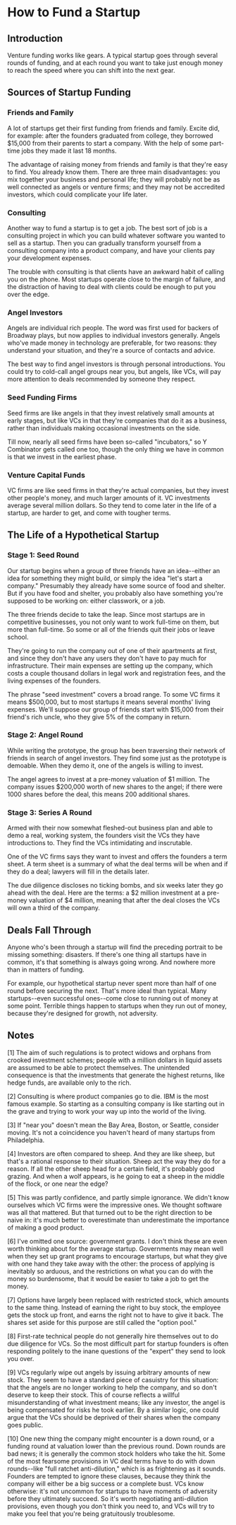 # How to Fund a Startup

## Introduction

Venture funding works like gears. A typical startup goes through several rounds of funding, and at each round you want to take just enough money to reach the speed where you can shift into the next gear.

## Sources of Startup Funding

### Friends and Family

A lot of startups get their first funding from friends and family. Excite did, for example: after the founders graduated from college, they borrowed $15,000 from their parents to start a company. With the help of some part-time jobs they made it last 18 months.

The advantage of raising money from friends and family is that they're easy to find. You already know them. There are three main disadvantages: you mix together your business and personal life; they will probably not be as well connected as angels or venture firms; and they may not be accredited investors, which could complicate your life later.

### Consulting

Another way to fund a startup is to get a job. The best sort of job is a consulting project in which you can build whatever software you wanted to sell as a startup. Then you can gradually transform yourself from a consulting company into a product company, and have your clients pay your development expenses.

The trouble with consulting is that clients have an awkward habit of calling you on the phone. Most startups operate close to the margin of failure, and the distraction of having to deal with clients could be enough to put you over the edge.

### Angel Investors

Angels are individual rich people. The word was first used for backers of Broadway plays, but now applies to individual investors generally. Angels who've made money in technology are preferable, for two reasons: they understand your situation, and they're a source of contacts and advice.

The best way to find angel investors is through personal introductions. You could try to cold-call angel groups near you, but angels, like VCs, will pay more attention to deals recommended by someone they respect.

### Seed Funding Firms

Seed firms are like angels in that they invest relatively small amounts at early stages, but like VCs in that they're companies that do it as a business, rather than individuals making occasional investments on the side.

Till now, nearly all seed firms have been so-called "incubators," so Y Combinator gets called one too, though the only thing we have in common is that we invest in the earliest phase.

### Venture Capital Funds

VC firms are like seed firms in that they're actual companies, but they invest other people's money, and much larger amounts of it. VC investments average several million dollars. So they tend to come later in the life of a startup, are harder to get, and come with tougher terms.

## The Life of a Hypothetical Startup

### Stage 1: Seed Round

Our startup begins when a group of three friends have an idea--either an idea for something they might build, or simply the idea "let's start a company." Presumably they already have some source of food and shelter. But if you have food and shelter, you probably also have something you're supposed to be working on: either classwork, or a job.

The three friends decide to take the leap. Since most startups are in competitive businesses, you not only want to work full-time on them, but more than full-time. So some or all of the friends quit their jobs or leave school.

They're going to run the company out of one of their apartments at first, and since they don't have any users they don't have to pay much for infrastructure. Their main expenses are setting up the company, which costs a couple thousand dollars in legal work and registration fees, and the living expenses of the founders.

The phrase "seed investment" covers a broad range. To some VC firms it means $500,000, but to most startups it means several months' living expenses. We'll suppose our group of friends start with $15,000 from their friend's rich uncle, who they give 5% of the company in return.

### Stage 2: Angel Round

While writing the prototype, the group has been traversing their network of friends in search of angel investors. They find some just as the prototype is demoable. When they demo it, one of the angels is willing to invest.

The angel agrees to invest at a pre-money valuation of $1 million. The company issues $200,000 worth of new shares to the angel; if there were 1000 shares before the deal, this means 200 additional shares.

### Stage 3: Series A Round

Armed with their now somewhat fleshed-out business plan and able to demo a real, working system, the founders visit the VCs they have introductions to. They find the VCs intimidating and inscrutable.

One of the VC firms says they want to invest and offers the founders a term sheet. A term sheet is a summary of what the deal terms will be when and if they do a deal; lawyers will fill in the details later.

The due diligence discloses no ticking bombs, and six weeks later they go ahead with the deal. Here are the terms: a $2 million investment at a pre-money valuation of $4 million, meaning that after the deal closes the VCs will own a third of the company.

## Deals Fall Through

Anyone who's been through a startup will find the preceding portrait to be missing something: disasters. If there's one thing all startups have in common, it's that something is always going wrong. And nowhere more than in matters of funding.

For example, our hypothetical startup never spent more than half of one round before securing the next. That's more ideal than typical. Many startups--even successful ones--come close to running out of money at some point. Terrible things happen to startups when they run out of money, because they're designed for growth, not adversity.

## Notes

[1] The aim of such regulations is to protect widows and orphans from crooked investment schemes; people with a million dollars in liquid assets are assumed to be able to protect themselves. The unintended consequence is that the investments that generate the highest returns, like hedge funds, are available only to the rich.

[2] Consulting is where product companies go to die. IBM is the most famous example. So starting as a consulting company is like starting out in the grave and trying to work your way up into the world of the living.

[3] If "near you" doesn't mean the Bay Area, Boston, or Seattle, consider moving. It's not a coincidence you haven't heard of many startups from Philadelphia.

[4] Investors are often compared to sheep. And they are like sheep, but that's a rational response to their situation. Sheep act the way they do for a reason. If all the other sheep head for a certain field, it's probably good grazing. And when a wolf appears, is he going to eat a sheep in the middle of the flock, or one near the edge?

[5] This was partly confidence, and partly simple ignorance. We didn't know ourselves which VC firms were the impressive ones. We thought software was all that mattered. But that turned out to be the right direction to be naive in: it's much better to overestimate than underestimate the importance of making a good product.

[6] I've omitted one source: government grants. I don't think these are even worth thinking about for the average startup. Governments may mean well when they set up grant programs to encourage startups, but what they give with one hand they take away with the other: the process of applying is inevitably so arduous, and the restrictions on what you can do with the money so burdensome, that it would be easier to take a job to get the money.

[7] Options have largely been replaced with restricted stock, which amounts to the same thing. Instead of earning the right to buy stock, the employee gets the stock up front, and earns the right not to have to give it back. The shares set aside for this purpose are still called the "option pool."

[8] First-rate technical people do not generally hire themselves out to do due diligence for VCs. So the most difficult part for startup founders is often responding politely to the inane questions of the "expert" they send to look you over.

[9] VCs regularly wipe out angels by issuing arbitrary amounts of new stock. They seem to have a standard piece of casuistry for this situation: that the angels are no longer working to help the company, and so don't deserve to keep their stock. This of course reflects a willful misunderstanding of what investment means; like any investor, the angel is being compensated for risks he took earlier. By a similar logic, one could argue that the VCs should be deprived of their shares when the company goes public.

[10] One new thing the company might encounter is a down round, or a funding round at valuation lower than the previous round. Down rounds are bad news; it is generally the common stock holders who take the hit. Some of the most fearsome provisions in VC deal terms have to do with down rounds--like "full ratchet anti-dilution," which is as frightening as it sounds. Founders are tempted to ignore these clauses, because they think the company will either be a big success or a complete bust. VCs know otherwise: it's not uncommon for startups to have moments of adversity before they ultimately succeed. So it's worth negotiating anti-dilution provisions, even though you don't think you need to, and VCs will try to make you feel that you're being gratuitously troublesome.